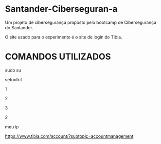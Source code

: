 # Santander-Ciberseguran-a
Um projeto de cibersegurança proposto pelo bootcamp de Cibersegurança do Santander.

O site usado para o experimento é o site de login do Tibia.

# COMANDOS UTILIZADOS

sudo su

setoolkit

1

2

3

2

meu ip

https://www.tibia.com/account/?subtopic=accountmanagement

